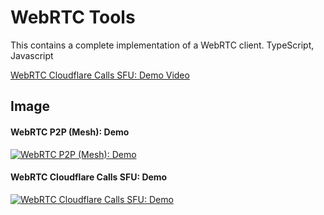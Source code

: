# WebRTC Tools

This contains a complete implementation of a WebRTC client. TypeScript, Javascript

<a href="https://ms.dznequeo.net/media/webrtc-cloudflare-calls-sfu.html" target="_blank">WebRTC Cloudflare Calls SFU: Demo Video</a>


## Image

#### WebRTC P2P (Mesh): Demo

[![WebRTC P2P (Mesh): Demo](https://nequeo-public.s3.ap-southeast-2.amazonaws.com/media/webrtc-p2p.png)](https://www.dznequeo.net/awsapi/site/webrtc/)


#### WebRTC Cloudflare Calls SFU: Demo

[![WebRTC Cloudflare Calls SFU: Demo](https://nequeo-public.s3.ap-southeast-2.amazonaws.com/media/webrtc-cloudflare-calls-sfu.png)](https://www.dznequeo.net/awsapi/site/webrtc/cloudflare/)
